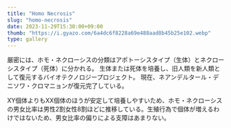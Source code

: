 ```yaml
---
title: "Homo Necrosis"
slug: "homo-necrosis"
date: 2023-11-29T15:30:00+09:00
thumb: "https://i.gyazo.com/6a4dc6f8228a69e488aad8b45b25e102.webp"
type: gallery
---
```


厳密には、ホモ・ネクローシスの分類はアポトーシスタイプ（生体）とネクローシスタイプ（死体）に分かれる。
生体または死体を培養し、旧人類を新人類として復元するバイオテクノロジープロジェクト。
現在、ネアンデルタール・デニソワ・クロマニョンが復元完了している。

XY個体よりもXX個体のほうが安定して培養しやすいため、ホモ・ネクローシスの男女比率は男性2割女性8割ほどに推移している。生殖行為で個体が増えるわけではないため、男女比率の偏りによる支障はあまりない。
